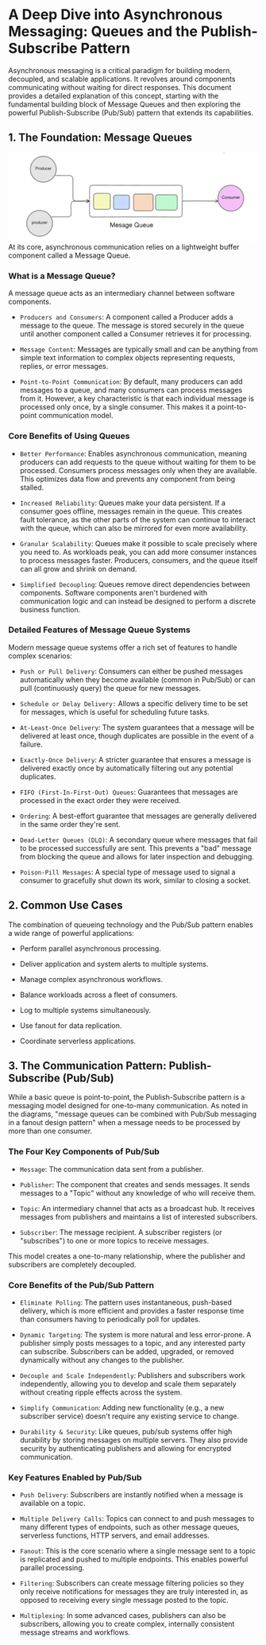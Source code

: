# A Deep Dive into Asynchronous Messaging: Queues and the Publish-Subscribe Pattern
Asynchronous messaging is a critical paradigm for building modern, decoupled, and scalable applications. It revolves around components communicating without waiting for direct responses. This document provides a detailed explanation of this concept, starting with the fundamental building block of Message Queues and then exploring the powerful Publish-Subscribe (Pub/Sub) pattern that extends its capabilities.

## 1. The Foundation: Message Queues
![main](./images/Queues/image.png)
At its core, asynchronous communication relies on a lightweight buffer component called a Message Queue.

### What is a Message Queue?

A message queue acts as an intermediary channel between software components.

- `Producers and Consumers`: A component called a Producer adds a message to the queue. The message is stored securely in the queue until another component called a Consumer retrieves it for processing.

- `Message Content`: Messages are typically small and can be anything from simple text information to complex objects representing requests, replies, or error messages.

- `Point-to-Point Communication`: By default, many producers can add messages to a queue, and many consumers can process messages from it. However, a key characteristic is that each individual message is processed only once, by a single consumer. This makes it a point-to-point communication model.

### Core Benefits of Using Queues
- `Better Performance`: Enables asynchronous communication, meaning producers can add requests to the queue without waiting for them to be processed. Consumers process messages only when they are available. This optimizes data flow and prevents any component from being stalled.

- `Increased Reliability`: Queues make your data persistent. If a consumer goes offline, messages remain in the queue. This creates fault tolerance, as the other parts of the system can continue to interact with the queue, which can also be mirrored for even more availability.

- `Granular Scalability`: Queues make it possible to scale precisely where you need to. As workloads peak, you can add more consumer instances to process messages faster. Producers, consumers, and the queue itself can all grow and shrink on demand.

- `Simplified Decoupling`: Queues remove direct dependencies between components. Software components aren't burdened with communication logic and can instead be designed to perform a discrete business function.

### Detailed Features of Message Queue Systems
Modern message queue systems offer a rich set of features to handle complex scenarios:

- `Push or Pull Delivery`: Consumers can either be pushed messages automatically when they become available (common in Pub/Sub) or can pull (continuously query) the queue for new messages.

- `Schedule or Delay Delivery:` Allows a specific delivery time to be set for messages, which is useful for scheduling future tasks.

- `At-Least-Once Delivery`: The system guarantees that a message will be delivered at least once, though duplicates are possible in the event of a failure.

- `Exactly-Once Delivery`: A stricter guarantee that ensures a message is delivered exactly once by automatically filtering out any potential duplicates.

- `FIFO (First-In-First-Out) Queues`: Guarantees that messages are processed in the exact order they were received.

- `Ordering`: A best-effort guarantee that messages are generally delivered in the same order they're sent.

- `Dead-Letter Queues (DLQ)`: A secondary queue where messages that fail to be processed successfully are sent. This prevents a "bad" message from blocking the queue and allows for later inspection and debugging.

- `Poison-Pill Messages`: A special type of message used to signal a consumer to gracefully shut down its work, similar to closing a socket.

## 2. Common Use Cases
The combination of queueing technology and the Pub/Sub pattern enables a wide range of powerful applications:

- Perform parallel asynchronous processing.

- Deliver application and system alerts to multiple systems.

- Manage complex asynchronous workflows.

- Balance workloads across a fleet of consumers.

- Log to multiple systems simultaneously.

- Use fanout for data replication.

- Coordinate serverless applications.

## 3. The Communication Pattern: Publish-Subscribe (Pub/Sub)
While a basic queue is point-to-point, the Publish-Subscribe pattern is a messaging model designed for one-to-many communication. As noted in the diagrams, "message queues can be combined with Pub/Sub messaging in a fanout design pattern" when a message needs to be processed by more than one consumer.

### The Four Key Components of Pub/Sub
- `Message`: The communication data sent from a publisher.

- `Publisher`: The component that creates and sends messages. It sends messages to a "Topic" without any knowledge of who will receive them.

- `Topic`: An intermediary channel that acts as a broadcast hub. It receives messages from publishers and maintains a list of interested subscribers.

- `Subscriber`: The message recipient. A subscriber registers (or "subscribes") to one or more topics to receive messages.

This model creates a one-to-many relationship, where the publisher and subscribers are completely decoupled.

### Core Benefits of the Pub/Sub Pattern
- `Eliminate Polling`: The pattern uses instantaneous, push-based delivery, which is more efficient and provides a faster response time than consumers having to periodically poll for updates.

- `Dynamic Targeting`: The system is more natural and less error-prone. A publisher simply posts messages to a topic, and any interested party can subscribe. Subscribers can be added, upgraded, or removed dynamically without any changes to the publisher.

- `Decouple and Scale Independently`: Publishers and subscribers work independently, allowing you to develop and scale them separately without creating ripple effects across the system.

- `Simplify Communication`: Adding new functionality (e.g., a new subscriber service) doesn't require any existing service to change.

- `Durability & Security`: Like queues, pub/sub systems offer high durability by storing messages on multiple servers. They also provide security by authenticating publishers and allowing for encrypted communication.

### Key Features Enabled by Pub/Sub
- `Push Delivery`: Subscribers are instantly notified when a message is available on a topic.

- `Multiple Delivery Calls`: Topics can connect to and push messages to many different types of endpoints, such as other message queues, serverless functions, HTTP servers, and email addresses.

- `Fanout`: This is the core scenario where a single message sent to a topic is replicated and pushed to multiple endpoints. This enables powerful parallel processing.

- `Filtering`: Subscribers can create message filtering policies so they only receive notifications for messages they are truly interested in, as opposed to receiving every single message posted to the topic.

- `Multiplexing`: In some advanced cases, publishers can also be subscribers, allowing you to create complex, internally consistent message streams and workflows.
